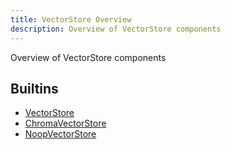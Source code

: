 ```yaml
---
title: VectorStore Overview
description: Overview of VectorStore components
---
```

Overview of VectorStore components
## Builtins
* [VectorStore](/docs/components/vectorstore/vectorstore/)
* [ChromaVectorStore](/docs/components/vectorstore/chromavectorstore/)
* [NoopVectorStore](/docs/components/vectorstore/noopvectorstore/)